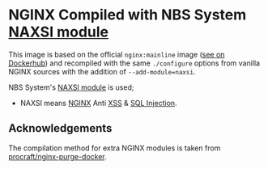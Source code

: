 # NGINX Compiled with NBS System [NAXSI module](https://github.com/nbs-system/naxsi)

This image is based on the official `nginx:mainline` image ([see on Dockerhub](https://hub.docker.com/_/nginx/)) and recompiled with the same `./configure` options from vanilla NGINX sources with the addition of `--add-module=naxsi`.

NBS System's [NAXSI module](https://github.com/nbs-system/naxsi) is used;

* NAXSI means [NGINX](http://nginx.org/) Anti [XSS](https://www.owasp.org/index.php/Cross-site_Scripting_%28XSS%29) & [SQL Injection](https://www.owasp.org/index.php/SQL_injection).

## Acknowledgements

The compilation method for extra NGINX modules is taken from [procraft/nginx-purge-docker](https://github.com/procraft/nginx-purge-docker).
